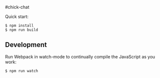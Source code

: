 #chick-chat 

Quick start:

```
$ npm install
$ npm run build
````

## Development

Run Webpack in watch-mode to continually compile the JavaScript as you work:

```
$ npm run watch
```
